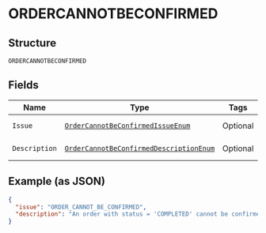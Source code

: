 
# ORDERCANNOTBECONFIRMED

## Structure

`ORDERCANNOTBECONFIRMED`

## Fields

| Name | Type | Tags | Description | Getter | Setter |
|  --- | --- | --- | --- | --- | --- |
| `Issue` | [`OrderCannotBeConfirmedIssueEnum`](../../doc/models/order-cannot-be-confirmed-issue-enum.md) | Optional | - | OrderCannotBeConfirmedIssueEnum getIssue() | setIssue(OrderCannotBeConfirmedIssueEnum issue) |
| `Description` | [`OrderCannotBeConfirmedDescriptionEnum`](../../doc/models/order-cannot-be-confirmed-description-enum.md) | Optional | - | OrderCannotBeConfirmedDescriptionEnum getDescription() | setDescription(OrderCannotBeConfirmedDescriptionEnum description) |

## Example (as JSON)

```json
{
  "issue": "ORDER_CANNOT_BE_CONFIRMED",
  "description": "An order with status = 'COMPLETED' cannot be confirmed again."
}
```

